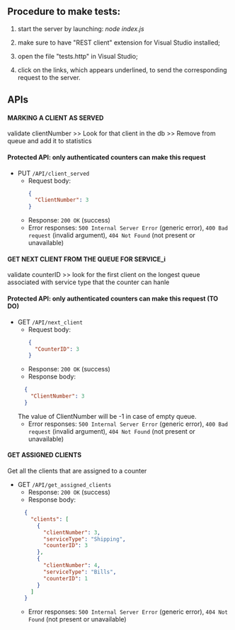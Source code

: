 ## Procedure to make tests:
1. start the server by launching: <i>node index.js</i>

2. make sure to have "REST client" extension for Visual Studio installed;

3. open the file "tests.http" in Visual Studio;

4. click on the links, which appears underlined, to send the corresponding request to the server.


## APIs

#### MARKING A CLIENT AS SERVED
validate clientNumber >> Look for that client in the db >> Remove from queue and add it to statistics 
#### Protected API: only authenticated counters can make this request
- PUT `/API/client_served`
  - Request body: 
    ```json
    {
      "ClientNumber": 3
    }
    ```
  - Response: `200 OK` (success)
  - Error responses: `500 Internal Server Error` (generic error), `400 Bad request` (invalid argument), `404 Not Found` (not present or unavailable)

#### GET NEXT CLIENT FROM THE QUEUE FOR SERVICE_i
validate counterID >> look for the first client on the longest queue associated with service type that the counter can hanle
#### Protected API: only authenticated counters can make this request (TO DO)
- GET `/API/next_client`
  - Request body: 
    ```json
    {
      "CounterID": 3
    }
    ```
  - Response: `200 OK` (success)
  - Response body: 
  ```json
    {
      "ClientNumber": 3
    }
    ```
    The value of ClientNumber will be -1 in case of empty queue.
  - Error responses: `500 Internal Server Error` (generic error), `400 Bad request` (invalid argument), `404 Not Found` (not present or unavailable)

#### GET ASSIGNED CLIENTS

Get all the clients that are assigned to a counter

- GET `/API/get_assigned_clients`
  - Response: `200 OK` (success)
  - Response body:
  ```json
    {
      "clients": [
        {
          "clientNumber": 3,
          "serviceType": "Shipping",
          "counterID": 3
        },
        {
          "clientNumber": 4,
          "serviceType": "Bills",
          "counterID": 1
        }
      ]
    }
    ```
  - Error responses: `500 Internal Server Error` (generic error), `404 Not Found` (not present or unavailable)
